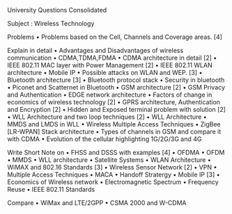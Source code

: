 University Questions Consolidated 

Subject : Wireless Technology

Problems 
    • Problems based on the Cell, Channels and Coverage areas. [4]

Explain in detail
    • Advantages and Disadvantages of wireless communication
    • CDMA,TDMA,FDMA
    • CDMA architecture in detail [2]
    • IEEE 802.11 MAC layer with Power Management [2] 
    • IEEE 802.11 WLAN architecture
    • Mobile IP
    • Possible attacks on WLAN and WEP. [3]
    • Bluetooth architecture [3]
    • Bluetooth protocol stack
    • Security in bluetooth
    • Piconet and Scatternet in Bluetooth
    • GSM architecture [2]
    • GSM Privacy and  Authentication
    • EDGE network architecture
    • Factors of change in economics of wireless technology [2]
    • GPRS architecture, Authentication and Encryption [2]
    • Hidden and Exposed terminal problem with solution [2]
    • WLL Architecture and two loop techniques [2]
    • WLL Architecture
    • MMDS and LMDS in WLL
    • Wireless Multiple Access Techniques
    • ZigBee [LR-WPAN] Stack architecture
    • Types of channels in GSM and compare it with CDMA
    • Evolution of the cellular highlighting 1G/2G/3G and 4G

Write Short Note on 
    • FHSS and DSSS with examples [4]
    • OFDMA 
    • OFDM 
    • MMDS
    • WLL architecture
    • Satellite Systems
    • WLAN Architecture
    • WiMAX and 802.16 Standards [3] 
    • Wireless Sensor Network [2]
    • VPN
    • Multiple Access Techniques
    • MACA
    • Handoff Stratergy 
    • Mobile IP [3]
    • Economics of Wireless network
    • Electromagnetic Spectrum
    • Frequency Reuse
    • IEEE 802.11 Standards
    
    
    

Compare 
    • WiMax and LTE/2GPP
    • CSMA 2000 and W-CDMA

